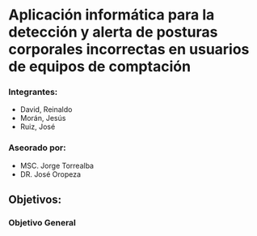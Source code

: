 # Aplicación informática para la detección y alerta de posturas corporales incorrectas en usuarios de equipos de comptación
 
 ### Integrantes:
 * David, Reinaldo 
 * Morán, Jesús
 * Ruiz, José

 ### Aseorado por:
* MSC. Jorge Torrealba
* DR. José Oropeza


 ## Objetivos:
 ### Objetivo General



